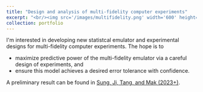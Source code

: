 ```yaml
---
title: "Design and analysis of multi-fidelity computer experiments"
excerpt: "<br/><img src='/images/multifidelity.png' width='600' height='200'>"
collection: portfolio
---
```


I'm interested in developing new statistcal emulator and experimental designs for multi-fidelity computer experiments. The hope is to 

* maximize predictive power of the multi-fidelity emulator via a careful design of experiments, and 
* ensure this model achieves a desired error tolerance with confidence. 

A preliminary result can be found in [Sung, Ji, Tang, and Mak (2023+)](https://arxiv.org/abs/2211.00268).
